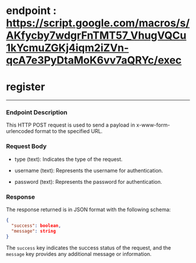 # endpoint : https://script.google.com/macros/s/AKfycby7wdgrFnTMT57_VhugVQCu1kYcmuZGKj4iqm2iZVn-qcA7e3PyDtaMoK6vv7aQRYc/exec

# register 
---------------------------
### Endpoint Description

This HTTP POST request is used to send a payload in x-www-form-urlencoded format to the specified URL.

### Request Body

- type (text): Indicates the type of the request.
    
- username (text): Represents the username for authentication.
    
- password (text): Represents the password for authentication.
    

### Response

The response returned is in JSON format with the following schema:

``` json
{
  "success": boolean,
  "message": string
}

 ```

The `success` key indicates the success status of the request, and the `message` key provides any additional message or information.
